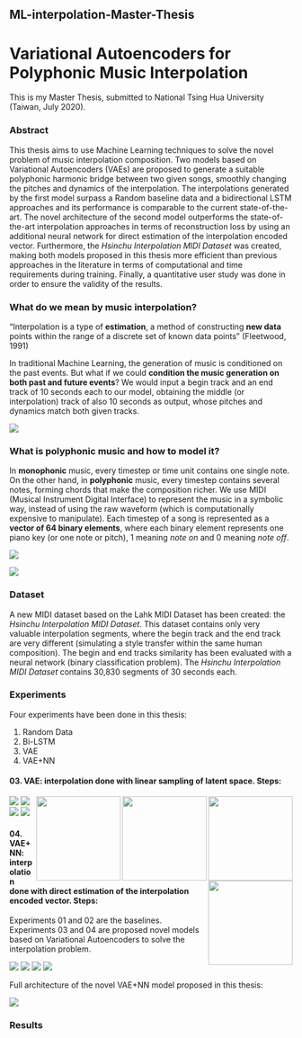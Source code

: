 ## ML-interpolation-Master-Thesis
# Variational Autoencoders for Polyphonic Music Interpolation
This is my Master Thesis, submitted to National Tsing Hua University (Taiwan, July 2020).

### **Abstract**

This thesis aims to use Machine Learning techniques to solve the novel problem of music interpolation composition. Two models based on Variational Autoencoders (VAEs) are proposed to generate a suitable polyphonic harmonic bridge between two given songs, smoothly changing the pitches and dynamics of the interpolation. The interpolations generated by the first model surpass a Random baseline data and a bidirectional LSTM approaches and its performance is comparable to the current state-of-the-art. The novel architecture of the second model outperforms the state-of-the-art interpolation approaches in terms of reconstruction loss by using an additional neural network for direct estimation of the interpolation encoded vector. Furthermore, the _Hsinchu Interpolation MIDI Dataset_ was created, making both models proposed in this thesis more efficient than previous approaches in the literature in terms of computational and time requirements during training. Finally, a quantitative user study was done in order to ensure the validity of the results.

### **What do we mean by music interpolation?**

“Interpolation is a type of **estimation**, a method of constructing **new data** points within the range of a discrete set of known data points” (Fleetwood, 1991)

In traditional Machine Learning, the generation of music is conditioned on the past events. But what if we could **condition the music generation on both past and future events**? We would input a begin track and an end track of 10 seconds each to our model, obtaining the middle (or interpolation) track of also 10 seconds as output, whose pitches and dynamics match both given tracks.

![](https://github.com/pablomp3/ML-interpolation-Master-Thesis/blob/master/images/interpolation_definition.jpg)

### **What is polyphonic music and how to model it?**

In **monophonic** music, every timestep or time unit contains one single note. On the other hand, in **polyphonic** music, every timestep contains several notes, forming chords that make the composition richer. We use MIDI (Musical Instrument Digital Interface) to represent the music in a symbolic way, instead of using the raw waveform (which is computationally expensive to manipulate). Each timestep of a song is represented as a **vector of 64 binary elements**, where each binary element represents one piano key (or one note or pitch), 1 meaning _note on_ and 0 meaning _note off_.

![](https://github.com/pablomp3/ML-interpolation-Master-Thesis/blob/master/images/mono_vs_polyphonic.jpg)

![](https://github.com/pablomp3/ML-interpolation-Master-Thesis/blob/master/images/polyphonic_modelling.jpg)

### Dataset

A new MIDI dataset based on the Lahk MIDI Dataset has been created: the _Hsinchu Interpolation MIDI Dataset_. This dataset contains only very valuable interpolation segments, where the begin track and the end track are very different (simulating a style transfer within the same human composition). The begin and end tracks similarity has been evaluated with a neural network (binary classification problem). The _Hsinchu Interpolation MIDI Dataset_ contains 30,830 segments of 30 seconds each.

### Experiments

Four experiments have been done in this thesis:

01. Random Data
02. Bi-LSTM
03. VAE
04. VAE+NN

#### 03. VAE: interpolation done with linear sampling of latent space. Steps:

<img align="right" width="150" height="150" src="https://github.com/pablomp3/ML-interpolation-Master-Thesis/blob/master/images/begin_end_encoding.jpg">

<img align="right" width="150" height="150" src="https://github.com/pablomp3/ML-interpolation-Master-Thesis/blob/master/images/z_interpolation_by_average.jpg">

<img align="right" width="150" height="150" src="https://github.com/pablomp3/ML-interpolation-Master-Thesis/blob/master/images/z_interpolation_decoding.jpg">

<img align="right" width="150" height="150" src="https://github.com/pablomp3/ML-interpolation-Master-Thesis/blob/master/images/original_vs_reconstructed_input.jpg">

![](https://github.com/pablomp3/ML-interpolation-Master-Thesis/blob/master/images/begin_end_encoding.jpg)
![](https://github.com/pablomp3/ML-interpolation-Master-Thesis/blob/master/images/z_interpolation_by_average.jpg)
![](https://github.com/pablomp3/ML-interpolation-Master-Thesis/blob/master/images/z_interpolation_decoding.jpg)
![](https://github.com/pablomp3/ML-interpolation-Master-Thesis/blob/master/images/original_vs_reconstructed_input.jpg)

#### 04. VAE+NN: interpolation done with direct estimation of the interpolation encoded vector. Steps:
Experiments 01 and 02 are the baselines. Experiments 03 and 04 are proposed novel models based on Variational Autoencoders to solve the interpolation problem.

![](https://github.com/pablomp3/ML-interpolation-Master-Thesis/blob/master/images/begin_end_encoding.jpg)
![](https://github.com/pablomp3/ML-interpolation-Master-Thesis/blob/master/images/z_interpolation_by_nn.jpg)
![](https://github.com/pablomp3/ML-interpolation-Master-Thesis/blob/master/images/z_interpolation_decoding.jpg)
![](https://github.com/pablomp3/ML-interpolation-Master-Thesis/blob/master/images/original_vs_reconstructed_input.jpg)

Full architecture of the novel VAE+NN model proposed in this thesis:

![](https://github.com/pablomp3/ML-interpolation-Master-Thesis/blob/master/images/VAE%2BNN_architecture.jpg)

### Results

